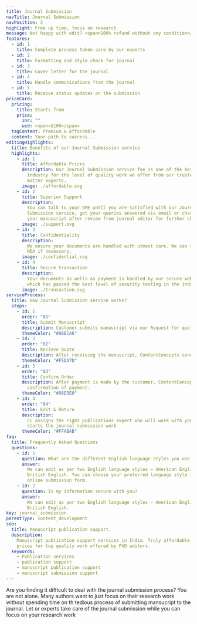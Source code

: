 ```yaml
---
title: Journal Submission
navTitle: Journal Submission
navPosition: 2
highlight: Free up time, focus on research
message: Not happy with edit? <span>100% refund without any condition</span>
features:
  - id: 1
    title: Complete process taken care by our experts
  - id: 2
    title: Formatting and style check for journal
  - id: 3
    title: Cover letter for the journal
  - id: 4
    title: Handle communications from the journal
  - id: 5
    title: Receive status updates on the submission
priceCard:
  pricing:
    title: Starts from
    price:
      inr: ""
      usd: <span>$100</span>
  tagContent: Premium & Affordable
  content: Your path to success...
editingHighlights:
  title: Benefits of our Journal Submission service
  highlights:
    - id: 1
      title: Affordable Prices
      description: Our Journal Submission service fee is one of the best in the
        industry for the level of quality work we offer from our trusted subject
        matter experts.
      image: ./affordable.svg
    - id: 2
      title: Superior Support
      description:
        You can talk to your SME until you are satisfied with our Journal
        Submission service, get your queries answered via email or chat and send
        your manuscript after review from journal editor for further check.
      image: ./support.svg
    - id: 3
      title: Confidentiality
      description:
        We ensure your documents are handled with utmost care. We can sign
        NDA if necessary.
      image: ./confidential.svg
    - id: 4
      title: Secure transaction
      description:
        Your documents as wells as payment is handled by our secure website
        which has passed the best level of security testing in the industry.
      image: ./transaction.svg
serviceProcess:
  title: How Journal Submission service works?
  steps:
    - id: 1
      order: "01"
      title: Submit Manuscript
      description: Customer submits manuscript via our Request for quote page.
      themeColor: "#98ECA6"
    - id: 2
      order: "02"
      title: Recieve Quote
      description: After receiving the manuscript, ContentConcepts sends price quote.
      themeColor: "#F5DA7D"
    - id: 3
      order: "03"
      title: Confirm Order
      description: After payment is made by the customer, ContentConcepts sends
        confirmation of payment.
      themeColor: "#98E5E0"
    - id: 4
      order: "04"
      title: Edit & Return
      description:
        CC assigns the right publications expert who will work with you and
        starts the journal submission work
      themeColor: "#FFABAB"
faq:
  title: Frequently Asked Questions
  questions:
    - id: 1
      question: What are the different English language styles you use while editing?
      answer:
        We can edit as per two English language styles – American English and
        British English. You can choose your preferred language style in the
        online submission form.
    - id: 2
      question: Is my information secure with you?
      answer:
        We can edit as per two English language styles – American English and
        British English.
key: journal_submission
parentType: content_development
seo:
  title: Manuscript publication support.
  description:
    Manuscript publication support services in India. Truly affordable
    prices for top quality work offered by PhD editors.
  keywords:
    - Publication services
    - publication support
    - manuscript publication support
    - manuscript submission support
---
```


Are you finding it difficult to deal with the journal submission process? You are not alone. Many authors want to just focus on their research work without spending time on th tedious process of submitting mansucript to the journal. Let or experts take care of the journal submission while you can focus on your research work
